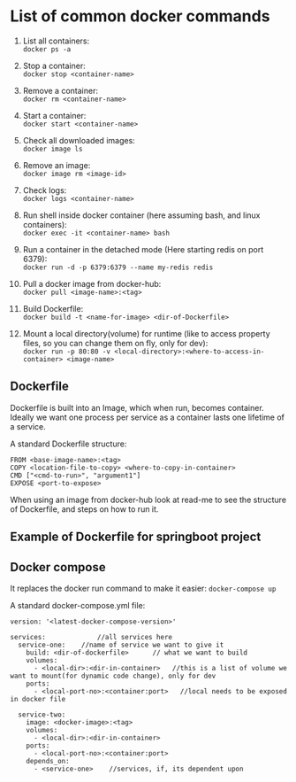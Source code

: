 # List of common docker commands

1. List all containers:  
`docker ps -a`  

2. Stop a container:  
`docker stop <container-name>`  

3. Remove a container:  
`docker rm <container-name>`  

4. Start a container:  
`docker start <container-name>`  

5. Check all downloaded images:  
`docker image ls`  

6. Remove an image:  
`docker image rm <image-id>`  

7. Check logs:  
`docker logs <container-name>`  

8. Run shell inside docker container (here assuming bash, and linux containers):  
`docker exec -it <container-name> bash`  

9. Run a container in the detached mode (Here starting redis on port 6379):  
`docker run -d -p 6379:6379 --name my-redis redis`  

10. Pull a docker image from docker-hub:  
`docker pull <image-name>:<tag>`  

11. Build Dockerfile:  
`docker build -t <name-for-image> <dir-of-Dockerfile>`  

12. Mount a local directory(volume) for runtime (like to access property files, so you can change them on fly, only for dev):  
`docker run -p 80:80 -v <local-directory>:<where-to-access-in-container> <image-name>`  

## Dockerfile
Dockerfile is built into an Image, which when run, becomes container.  
Ideally we want one process per service as a container lasts one lifetime of a service. 

A standard Dockerfile structure:  
```
FROM <base-image-name>:<tag>
COPY <location-file-to-copy> <where-to-copy-in-container>
CMD ["<cmd-to-run>", "argument1"]
EXPOSE <port-to-expose>
```  
When using an image from docker-hub look at read-me to see the structure of Dockerfile, and steps on how to run it.

## Example of Dockerfile for springboot project
## Docker compose
It replaces the docker run command to make it easier: `docker-compose up`  

A standard docker-compose.yml file:  
```
version: '<latest-docker-compose-version>'

services:             //all services here
  service-one:    //name of service we want to give it
    build: <dir-of-dockerfile>      // what we want to build
    volumes:
      - <local-dir>:<dir-in-container>   //this is a list of volume we want to mount(for dynamic code change), only for dev
    ports:
      - <local-port-no>:<container:port>   //local needs to be exposed in docker file

  service-two:
    image: <docker-image>:<tag>
    volumes:
      - <local-dir>:<dir-in-container>
    ports:
      - <local-port-no>:<container:port>
    depends_on:
      - <service-one>    //services, if, its dependent upon
```